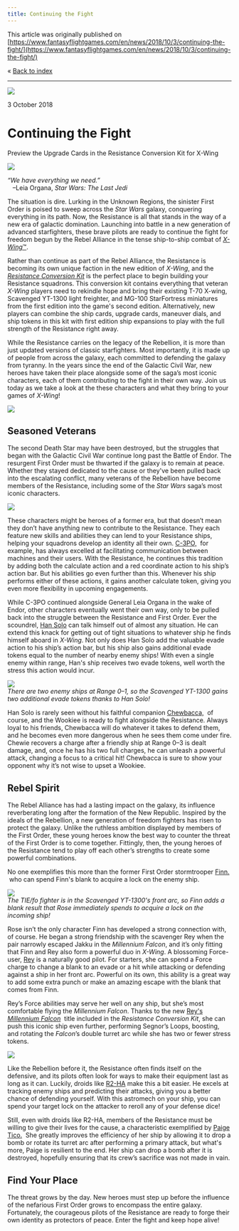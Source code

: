 ```yaml
---
title: Continuing the Fight
---
```


This article was originally published on [https://www.fantasyflightgames.com/en/news/2018/10/3/continuing-the-fight/](https://www.fantasyflightgames.com/en/news/2018/10/3/continuing-the-fight/)

&laquo; [Back to index](../index.md)

---

![](199e4a43d8c0a0e8f2dca32f8a805e4c.jpg)

3 October 2018

Continuing the Fight
====================

Preview the Upgrade Cards in the Resistance Conversion Kit for X-Wing

![](2c07040e1a6dcf17a45250cf652f220c.png)

_“We have everything we need.”_  
   –Leia Organa, _Star Wars: The Last Jedi_

The situation is dire. Lurking in the Unknown Regions, the sinister First Order is poised to sweep across the _Star Wars_ galaxy, conquering everything in its path. Now, the Resistance is all that stands in the way of a new era of galactic domination. Launching into battle in a new generation of advanced starfighters, these brave pilots are ready to continue the fight for freedom begun by the Rebel Alliance in the tense ship-to-ship combat of [_X-Wing_™](https://www.fantasyflightgames.com/en/products/x-wing-second-edition/).   

Rather than continue as part of the Rebel Alliance, the Resistance is becoming its own unique faction in the new edition of _X-Wing_, and the _[Resistance Conversion Kit](https://www.fantasyflightgames.com/en/products/x-wing-second-edition/products/resistance-conversion-kit/)_ is the perfect place to begin building your Resistance squadrons. This conversion kit contains everything that veteran _X-Wing_ players need to rekindle hope and bring their existing T-70 X-wing, Scavenged YT-1300 light freighter, and MG-100 StarFortress miniatures from the first edition into the game's second edition. Alternatively, new players can combine the ship cards, upgrade cards, maneuver dials, and ship tokens in this kit with first edition ship expansions to play with the full strength of the Resistance right away.

While the Resistance carries on the legacy of the Rebellion, it is more than just updated versions of classic starfighters. Most importantly, it is made up of people from across the galaxy, each committed to defending the galaxy from tyranny. In the years since the end of the Galactic Civil War, new heroes have taken their place alongside some of the saga’s most iconic characters, each of them contributing to the fight in their own way. Join us today as we take a look at the these characters and what they bring to your games of _X-Wing_!

![](26aa84016eafbbf1fce04767a5af4132.png)

Seasoned Veterans
-----------------

The second Death Star may have been destroyed, but the struggles that began with the Galactic Civil War continue long past the Battle of Endor. The resurgent First Order must be thwarted if the galaxy is to remain at peace. Whether they stayed dedicated to the cause or they've been pulled back into the escalating conflict, many veterans of the Rebellion have become members of the Resistance, including some of the _Star Wars_ saga’s most iconic characters.

![](caab93fb480501e99806740db0ebd879.png)

These characters might be heroes of a former era, but that doesn’t mean they don’t have anything new to contribute to the Resistance. They each feature new skills and abilities they can lend to your Resistance ships, helping your squadrons develop an identity all their own. [C-3PO,](caab93fb480501e99806740db0ebd879.png)  for example, has always excelled at facilitating communication between machines and their users. With the Resistance, he continues this tradition by adding both the calculate action and a red coordinate action to his ship’s action bar. But his abilities go even further than this. Whenever his ship performs either of these actions, it gains another calculate token, giving you even more flexibility in upcoming engagements.  

While C-3PO continued alongside General Leia Organa in the wake of Endor, other characters eventually went their own way, only to be pulled back into the struggle between the Resistance and First Order. Ever the scoundrel, [Han Solo](8d4efe5a9c10df67a890d5dafd2ac25f.png) can talk himself out of almost any situation. He can extend this knack for getting out of tight situations to whatever ship he finds himself aboard in _X-Wing_. Not only does Han Solo add the valuable evade action to his ship’s action bar, but his ship also gains additional evade tokens equal to the number of nearby enemy ships! With even a single enemy within range, Han's ship receives two evade tokens, well worth the stress this action would incur.

![](d96b32ca48c87cc93f77aeaa37377e83.jpg)  
_There are two enemy ships at Range 0–1, so the Scavenged YT-1300 gains two additional evade tokens thanks to Han Solo!_

Han Solo is rarely seen without his faithful companion [Chewbacca,](e5e617da6db063a7d96671979602f3a0.png)  of course, and the Wookiee is ready to fight alongside the Resistance. Always loyal to his friends, Chewbacca will do whatever it takes to defend them, and he becomes even more dangerous when he sees them come under fire. Chewie recovers a charge after a friendly ship at Range 0–3 is dealt damage, and, once he has his two full charges, he can unleash a powerful attack, changing a focus to a critical hit! Chewbacca is sure to show your opponent why it’s not wise to upset a Wookiee.

Rebel Spirit
------------

The Rebel Alliance has had a lasting impact on the galaxy, its influence reverberating long after the formation of the New Republic. Inspired by the ideals of the Rebellion, a new generation of freedom fighters has risen to protect the galaxy. Unlike the ruthless ambition displayed by members of the First Order, these young heroes know the best way to counter the threat of the First Order is to come together. Fittingly, then, the young heroes of the Resistance tend to play off each other’s strengths to create some powerful combinations.

No one exemplifies this more than the former First Order stormtrooper [Finn.](0302ee959e946301197a82f01e67eb65.png)  who can spend Finn's blank to acquire a lock on the enemy ship.

![](da2fe7f14c917f6ef7991fcda1d2b238.jpg)  
_The TIE/fo fighter is in the Scavenged YT-1300's front arc, so Finn adds a blank result that Rose immediately spends to acquire a lock on the incoming ship!_

Rose isn’t the only character Finn has developed a strong connection with, of course. He began a strong friendship with the scavenger Rey when the pair narrowly escaped Jakku in the _Millennium Falcon_, and it’s only fitting that Finn and Rey also form a powerful duo in _X-Wing_. A blossoming Force-user, [Rey](fbdad0ae0face35414affae8ac005219.png) is a naturally good pilot. For starters, she can spend a Force charge to change a blank to an evade or a hit while attacking or defending against a ship in her front arc. Powerful on its own, this ability is a great way to add some extra punch or make an amazing escape with the blank that comes from Finn.

Rey’s Force abilities may serve her well on any ship, but she’s most comfortable flying the _Millennium Falcon_. Thanks to the new [Rey's _Millennium Falcon_](7230b31f548bdb9231a7880c37489531.png)  title included in the _Resistance Conversion Kit_, she can push this iconic ship even further, performing Segnor’s Loops, boosting, and rotating the _Falcon_’s double turret arc while she has two or fewer stress tokens.

![](15a41e44010b722c1e8beaffd64b6dc7.png)

Like the Rebellion before it, the Resistance often finds itself on the defensive, and its pilots often look for ways to make their equipment last as long as it can. Luckily, droids like [R2-HA](def4716109ff55e7dc2dbfce81c62bfb.png) make this a bit easier. He excels at tracking enemy ships and predicting their attacks, giving you a better chance of defending yourself. With this astromech on your ship, you can spend your target lock on the attacker to reroll any of your defense dice!

Still, even with droids like R2-HA, members of the Resistance must be willing to give their lives for the cause, a characteristic exemplified by [Paige Tico.](3e95b31104d2a9df654a7d876ba8ccc2.png)  She greatly improves the efficiency of her ship by allowing it to drop a bomb or rotate its turret arc after performing a primary attack, but what's more, Paige is resilient to the end. Her ship can drop a bomb after it is destroyed, hopefully ensuring that its crew’s sacrifice was not made in vain.

Find Your Place
---------------

The threat grows by the day. New heroes must step up before the influence of the nefarious First Order grows to encompass the entire galaxy. Fortunately, the courageous pilots of the Resistance are ready to forge their own identity as protectors of peace. Enter the fight and keep hope alive!